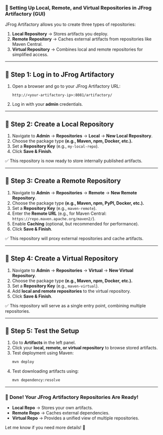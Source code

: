 ### **🚀 Setting Up Local, Remote, and Virtual Repositories in JFrog Artifactory (GUI)**  

JFrog Artifactory allows you to create three types of repositories:  

1. **Local Repository** → Stores artifacts you deploy.  
2. **Remote Repository** → Caches external artifacts from repositories like Maven Central.  
3. **Virtual Repository** → Combines local and remote repositories for simplified access.  

---

## **🔹 Step 1: Log in to JFrog Artifactory**  
1. Open a browser and go to your JFrog Artifactory URL:  
   ```
   http://<your-artifactory-ip>:8081/artifactory/
   ```
2. Log in with your **admin** credentials.

---

## **🔹 Step 2: Create a Local Repository**  
1. Navigate to **Admin** → **Repositories** → **Local** → **New Local Repository**.  
2. Choose the package type **(e.g., Maven, npm, Docker, etc.).**  
3. Set a **Repository Key** (e.g., `my-local-repo`).  
4. Click **Save & Finish**.  

✅ This repository is now ready to store internally published artifacts.

---

## **🔹 Step 3: Create a Remote Repository**  
1. Navigate to **Admin** → **Repositories** → **Remote** → **New Remote Repository**.  
2. Choose the package type **(e.g., Maven, npm, PyPI, Docker, etc.).**  
3. Set a **Repository Key** (e.g., `maven-remote`).  
4. Enter the **Remote URL** (e.g., for Maven Central: `https://repo.maven.apache.org/maven2/`).  
5. Enable **Caching** (optional, but recommended for performance).  
6. Click **Save & Finish**.  

✅ This repository will proxy external repositories and cache artifacts.

---

## **🔹 Step 4: Create a Virtual Repository**  
1. Navigate to **Admin** → **Repositories** → **Virtual** → **New Virtual Repository**.  
2. Choose the package type **(e.g., Maven, npm, Docker, etc.).**  
3. Set a **Repository Key** (e.g., `maven-virtual`).  
4. Add **local and remote repositories** to the virtual repository.  
5. Click **Save & Finish**.  

✅ This repository will serve as a single entry point, combining multiple repositories.

---

## **🔹 Step 5: Test the Setup**  
1. Go to **Artifacts** in the left panel.  
2. Click your **local, remote, or virtual repository** to browse stored artifacts.  
3. Test deployment using Maven:  
   ```sh
   mvn deploy
   ```
4. Test downloading artifacts using:  
   ```sh
   mvn dependency:resolve
   ```

---

### 🎯 **Done! Your JFrog Artifactory Repositories Are Ready!**  
- **Local Repo** → Stores your own artifacts.  
- **Remote Repo** → Caches external dependencies.  
- **Virtual Repo** → Provides a unified view of multiple repositories.  

Let me know if you need more details! 🚀

